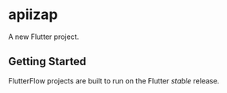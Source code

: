 # apiizap

A new Flutter project.

## Getting Started

FlutterFlow projects are built to run on the Flutter _stable_ release.
